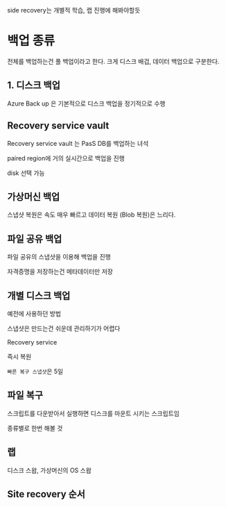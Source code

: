 side recovery는 개별적 학습, 랩 진행에 해봐야할듯

# 백업 종류
전체를 백업하는건 풀 백업이라고 한다. 크게 디스크 배겁, 데이터 백업으로 구분한다.

## 1. 디스크 백업



Azure Back up 은 기본적으로 디스크 백업을 정기적으로 수행


## Recovery service vault

Recovery service vault 는 PasS DB를 백업하는 녀석

paired region에 거의 실시간으로 백업을 진행

disk 선택 가능

## 가상머신 백업

스냅샷 복원은 속도 매우 빠르고 데이터 복원 (Blob 복원)은 느리다.

## 파일 공유 백업

파일 공유의 스냅샷을 이용해 백업을 진행

자격증명을 저장하는건 메타데이터만 저장

## 개별 디스크 백업

예전에 사용하던 방법

스냅샷은 만드는건 쉬운데 관리하기가 어렵다

Recovery service

즉시 복원

`빠른 복구 스냅샷`은 5일

## 파일 복구

스크립트를 다운받아서 실행하면 디스크를 마운트 시키는 스크립트임

종류별로 한번 해볼 것

## 랩

디스크 스왑, 가상머신의 OS 스왑

## Site recovery 순서